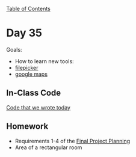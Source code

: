 [Table of Contents](/README.md)

# Day 35

Goals:
* How to learn new tools:
* [filepicker](https://www.filepicker.com/)
* [google maps](https://developers.google.com/maps/documentation/javascript/)

## In-Class Code
[Code that we wrote today](/notes/day-35/code)

## Homework
* Requirements 1-4 of the [Final Project Planning](https://github.com/TIY-Austin-Front-End-Engineering/Final-Project-Planning)
* Area of a rectangular room